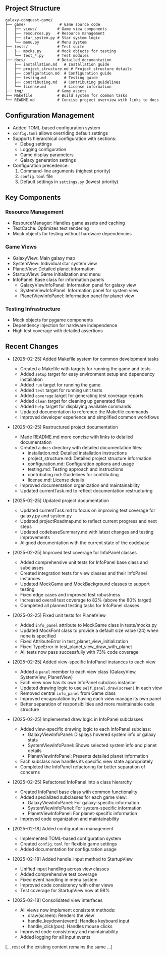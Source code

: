## Project Structure
```
galaxy-conquest-game/
├── game/               # Game source code
│   ├── views/         # Game view components
│   ├── resources.py   # Resource management
│   ├── star_system.py # Star system logic
│   └── menu.py        # Menu system
├── tests/             # Test suite
│   ├── mocks.py       # Mock objects for testing
│   └── test_*.py      # Test modules
├── docs/              # Detailed documentation
│   ├── installation.md   # Installation guide
│   ├── project_structure.md # Project structure details
│   ├── configuration.md  # Configuration guide
│   ├── testing.md        # Testing guide
│   ├── contributing.md   # Contributing guidelines
│   └── license.md        # License information
├── img/               # Game assets
├── Makefile           # Build system for common tasks
└── README.md          # Concise project overview with links to docs
```

## Configuration Management
- Added TOML-based configuration system
- `config.toml` allows overriding default settings
- Supports hierarchical configuration with sections:
  * Debug settings
  * Logging configuration
  * Game display parameters
  * Galaxy generation settings
- Configuration precedence:
  1. Command-line arguments (highest priority)
  2. `config.toml` file
  3. Default settings in `settings.py` (lowest priority)

## Key Components

### Resource Management
- ResourceManager: Handles game assets and caching
- TextCache: Optimizes text rendering
- Mock objects for testing without hardware dependencies

### Game Views
- GalaxyView: Main galaxy map
- SystemView: Individual star system view
- PlanetView: Detailed planet information
- StartupView: Game initialization and menu
- InfoPanel: Base class for information panels
  - GalaxyViewInfoPanel: Information panel for galaxy view
  - SystemViewInfoPanel: Information panel for system view
  - PlanetViewInfoPanel: Information panel for planet view

### Testing Infrastructure
- Mock objects for pygame components
- Dependency injection for hardware independence
- High test coverage with detailed assertions

## Recent Changes
- [2025-02-25] Added Makefile system for common development tasks
  - Created a Makefile with targets for running the game and tests
  - Added `setup` target for easy environment setup and dependency installation
  - Added `run` target for running the game
  - Added `test` target for running unit tests
  - Added `coverage` target for generating test coverage reports
  - Added `clean` target for cleaning up generated files
  - Added `help` target for displaying available commands
  - Updated documentation to reference the Makefile commands
  - Improved developer experience and simplified common workflows

- [2025-02-25] Restructured project documentation
  - Made README.md more concise with links to detailed documentation
  - Created a `docs` directory with detailed documentation files:
    - installation.md: Detailed installation instructions
    - project_structure.md: Detailed project structure information
    - configuration.md: Configuration options and usage
    - testing.md: Testing approach and instructions
    - contributing.md: Guidelines for contributing
    - license.md: License details
  - Improved documentation organization and maintainability
  - Updated currentTask.md to reflect documentation restructuring

- [2025-02-25] Updated project documentation
  - Updated currentTask.md to focus on improving test coverage for galaxy.py and system.py
  - Updated projectRoadmap.md to reflect current progress and next steps
  - Updated codebaseSummary.md with latest changes and testing improvements
  - Aligned documentation with the current state of the codebase

- [2025-02-25] Improved test coverage for InfoPanel classes
  - Added comprehensive unit tests for InfoPanel base class and subclasses
  - Created integration tests for view classes and their InfoPanel instances
  - Updated MockGame and MockBackground classes to support testing
  - Fixed edge cases and improved test robustness
  - Increased overall test coverage to 82% (above the 80% target)
  - Completed all planned testing tasks for InfoPanel classes

- [2025-02-25] Fixed unit tests for PlanetView
  - Added `info_panel` attribute to MockGame class in tests/mocks.py
  - Updated MockFont class to provide a default size value (24) when none is specified
  - Fixed AttributeError in test_planet_view_initialization
  - Fixed TypeError in test_planet_view_draw_with_planet
  - All tests now pass successfully with 73% code coverage

- [2025-02-25] Added view-specific InfoPanel instances to each view
  - Added a `panel` member to each view class (GalaxyView, SystemView, PlanetView)
  - Each view now has its own InfoPanel subclass instance
  - Updated drawing logic to use `self.panel.draw(screen)` in each view
  - Removed central `info_panel` from Game class
  - Improved encapsulation by having each view manage its own panel
  - Better separation of responsibilities and more maintainable code structure

- [2025-02-25] Implemented draw logic in InfoPanel subclasses
  - Added view-specific drawing logic to each InfoPanel subclass:
    - GalaxyViewInfoPanel: Displays hovered system info or galaxy stats
    - SystemViewInfoPanel: Shows selected system info and planet details
    - PlanetViewInfoPanel: Presents detailed planet information
  - Each subclass now handles its specific view state appropriately
  - Completed the InfoPanel refactoring for better separation of concerns

- [2025-02-25] Refactored InfoPanel into a class hierarchy
  - Created InfoPanel base class with common functionality
  - Added specialized subclasses for each game view:
    - GalaxyViewInfoPanel: For galaxy-specific information
    - SystemViewInfoPanel: For system-specific information
    - PlanetViewInfoPanel: For planet-specific information
  - Improved code organization and maintainability

- [2025-02-18] Added configuration management
  - Implemented TOML-based configuration system
  - Created `config.toml` for flexible game settings
  - Added documentation for configuration usage

- [2025-02-18] Added handle_input method to StartupView
  - Unified input handling across view classes
  - Added comprehensive test coverage
  - Fixed event handling in menu system
  - Improved code consistency with other views
  - Test coverage for StartupView now at 98%

- [2025-02-18] Consolidated view interfaces
  - All views now implement consistent methods:
    - draw(screen): Renders the view
    - handle_keydown(event): Handles keyboard input
    - handle_click(pos): Handles mouse clicks
  - Improved code consistency and maintainability
  - Added logging for all input events

[... rest of the existing content remains the same ...]
